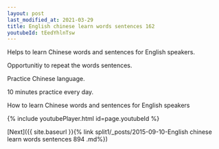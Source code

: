 ```yaml
---
layout: post
last_modified_at: 2021-03-29
title: English chinese learn words sentences 162 
youtubeId: tEedYhlnTsw
---
```

 
 
Helps to learn Chinese words and sentences for English speakers.

Opportunitiy to repeat the words sentences. 

Practice Chinese language. 
 
10 minutes practice every day. 
 
How to learn Chinese words and sentences for English speakers 
 
{% include youtubePlayer.html id=page.youtubeId %}
 
 
[Next]({{ site.baseurl }}{% link  split1/_posts/2015-09-10-English chinese learn words sentences 894 .md%})
 

